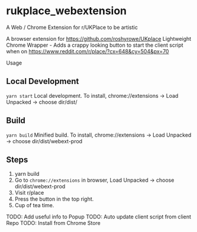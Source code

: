 # rukplace_webextension
A Web / Chrome Extension for r/UKPlace to be artistic

A browser extension for https://github.com/roshyrowe/UKplace
Lightweight Chrome Wrapper - Adds a crappy looking button to start the client script when on https://www.reddit.com/r/place/?cx=648&cy=504&px=70

Usage
## Local Development
```yarn start``` Local development. To install, chrome://extensions -> Load Unpacked -> choose dir/dist/

## Build 
```yarn build``` Minified build. To install, chrome://extensions -> Load Unpacked -> choose dir/dist/webext-prod


## Steps

1. yarn build
2. Go to ```chrome://extensions``` in browser, Load Unpacked -> choose dir/dist/webext-prod 
3. Visit r/place
4. Press the button in the top right.
5. Cup of tea time.

TODO: Add useful info to Popup
TODO: Auto update client script from client Repo
TODO: Install from Chrome Store


